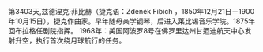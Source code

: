 第3403天,兹德涅克·菲比赫（捷克语：Zdeněk Fibich ，1850年12月21日－1900年10月15日），捷克作曲家。早年随母亲学钢琴，后进入莱比锡音乐学院。1875年回布拉格任剧院指挥。
1968年：美国阿波罗8号在佛罗里达州甘迺迪航天中心发射升空，执行首次绕月球航行的任务。